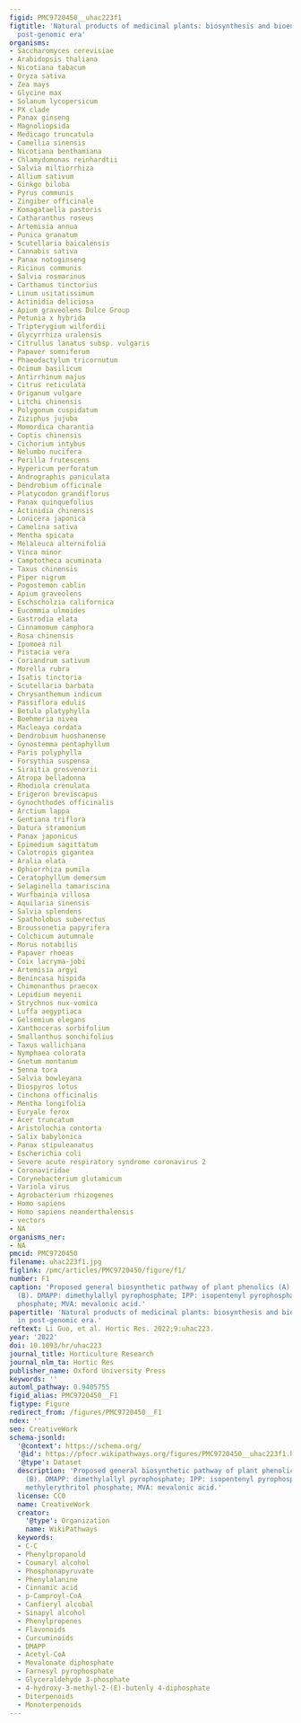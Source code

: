 ```yaml
---
figid: PMC9720450__uhac223f1
figtitle: 'Natural products of medicinal plants: biosynthesis and bioengineering in
  post-genomic era'
organisms:
- Saccharomyces cerevisiae
- Arabidopsis thaliana
- Nicotiana tabacum
- Oryza sativa
- Zea mays
- Glycine max
- Solanum lycopersicum
- PX clade
- Panax ginseng
- Magnoliopsida
- Medicago truncatula
- Camellia sinensis
- Nicotiana benthamiana
- Chlamydomonas reinhardtii
- Salvia miltiorrhiza
- Allium sativum
- Ginkgo biloba
- Pyrus communis
- Zingiber officinale
- Komagataella pastoris
- Catharanthus roseus
- Artemisia annua
- Punica granatum
- Scutellaria baicalensis
- Cannabis sativa
- Panax notoginseng
- Ricinus communis
- Salvia rosmarinus
- Carthamus tinctorius
- Linum usitatissimum
- Actinidia deliciosa
- Apium graveolens Dulce Group
- Petunia x hybrida
- Tripterygium wilfordii
- Glycyrrhiza uralensis
- Citrullus lanatus subsp. vulgaris
- Papaver somniferum
- Phaeodactylum tricornutum
- Ocimum basilicum
- Antirrhinum majus
- Citrus reticulata
- Origanum vulgare
- Litchi chinensis
- Polygonum cuspidatum
- Ziziphus jujuba
- Momordica charantia
- Coptis chinensis
- Cichorium intybus
- Nelumbo nucifera
- Perilla frutescens
- Hypericum perforatum
- Andrographis paniculata
- Dendrobium officinale
- Platycodon grandiflorus
- Panax quinquefolius
- Actinidia chinensis
- Lonicera japonica
- Camelina sativa
- Mentha spicata
- Melaleuca alternifolia
- Vinca minor
- Camptotheca acuminata
- Taxus chinensis
- Piper nigrum
- Pogostemon cablin
- Apium graveolens
- Eschscholzia californica
- Eucommia ulmoides
- Gastrodia elata
- Cinnamomum camphora
- Rosa chinensis
- Ipomoea nil
- Pistacia vera
- Coriandrum sativum
- Morella rubra
- Isatis tinctoria
- Scutellaria barbata
- Chrysanthemum indicum
- Passiflora edulis
- Betula platyphylla
- Boehmeria nivea
- Macleaya cordata
- Dendrobium huoshanense
- Gynostemma pentaphyllum
- Paris polyphylla
- Forsythia suspensa
- Siraitia grosvenorii
- Atropa belladonna
- Rhodiola crenulata
- Erigeron breviscapus
- Gynochthodes officinalis
- Arctium lappa
- Gentiana triflora
- Datura stramonium
- Panax japonicus
- Epimedium sagittatum
- Calotropis gigantea
- Aralia elata
- Ophiorrhiza pumila
- Ceratophyllum demersum
- Selaginella tamariscina
- Wurfbainia villosa
- Aquilaria sinensis
- Salvia splendens
- Spatholobus suberectus
- Broussonetia papyrifera
- Colchicum autumnale
- Morus notabilis
- Papaver rhoeas
- Coix lacryma-jobi
- Artemisia argyi
- Benincasa hispida
- Chimonanthus praecox
- Lepidium meyenii
- Strychnos nux-vomica
- Luffa aegyptiaca
- Gelsemium elegans
- Xanthoceras sorbifolium
- Smallanthus sonchifolius
- Taxus wallichiana
- Nymphaea colorata
- Gnetum montanum
- Senna tora
- Salvia bowleyana
- Diospyros lotus
- Cinchona officinalis
- Mentha longifolia
- Euryale ferox
- Acer truncatum
- Aristolochia contorta
- Salix babylonica
- Panax stipuleanatus
- Escherichia coli
- Severe acute respiratory syndrome coronavirus 2
- Coronaviridae
- Corynebacterium glutamicum
- Variola virus
- Agrobacterium rhizogenes
- Homo sapiens
- Homo sapiens neanderthalensis
- vectors
- NA
organisms_ner:
- NA
pmcid: PMC9720450
filename: uhac223f1.jpg
figlink: /pmc/articles/PMC9720450/figure/f1/
number: F1
caption: 'Proposed general biosynthetic pathway of plant phenolics (A) and terpenoids
  (B). DMAPP: dimethylallyl pyrophosphate; IPP: isopentenyl pyrophosphate; MEP: methylerythritol
  phosphate; MVA: mevalonic acid.'
papertitle: 'Natural products of medicinal plants: biosynthesis and bioengineering
  in post-genomic era.'
reftext: Li Guo, et al. Hortic Res. 2022;9:uhac223.
year: '2022'
doi: 10.1093/hr/uhac223
journal_title: Horticulture Research
journal_nlm_ta: Hortic Res
publisher_name: Oxford University Press
keywords: ''
automl_pathway: 0.9405755
figid_alias: PMC9720450__F1
figtype: Figure
redirect_from: /figures/PMC9720450__F1
ndex: ''
seo: CreativeWork
schema-jsonld:
  '@context': https://schema.org/
  '@id': https://pfocr.wikipathways.org/figures/PMC9720450__uhac223f1.html
  '@type': Dataset
  description: 'Proposed general biosynthetic pathway of plant phenolics (A) and terpenoids
    (B). DMAPP: dimethylallyl pyrophosphate; IPP: isopentenyl pyrophosphate; MEP:
    methylerythritol phosphate; MVA: mevalonic acid.'
  license: CC0
  name: CreativeWork
  creator:
    '@type': Organization
    name: WikiPathways
  keywords:
  - C-C
  - Phenylpropanold
  - Coumaryl alcohol
  - Phosphonapyruvate
  - Phenylalanine
  - Cinnamic acid
  - p-Camproyl-CoA
  - Canfieryl alcobal
  - Sinapyl alcohol
  - Phenylpropenes
  - Flavonoids
  - Curcuminoids
  - DMAPP
  - Acetyl-CoA
  - Mevalonate diphosphate
  - Farnesyl pyrophosphate
  - Glyceraldehyde 3-phosphate
  - 4-hydroxy-3-methyl-2-(E)-butenly 4-diphosphate
  - Diterpenoids
  - Monoterpenoids
---
```


